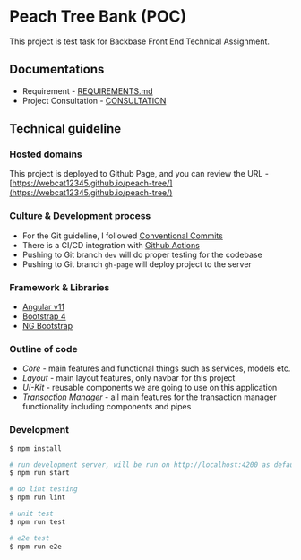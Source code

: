 # Peach Tree Bank (POC)

This project is test task for Backbase Front End Technical Assignment.

## Documentations
* Requirement - [REQUIREMENTS.md](REQUIREMENTS.md)
* Project Consultation - [CONSULTATION](CONSULTATION.md)

## Technical guideline

### Hosted domains
This project is deployed to Github Page, and you can review the URL - [https://webcat12345.github.io/peach-tree/](https://webcat12345.github.io/peach-tree/)

### Culture & Development process
* For the Git guideline, I followed [Conventional Commits](https://www.conventionalcommits.org/en/v1.0.0-beta.2/)
* There is a CI/CD integration with [Github Actions](https://github.com/features/actions)
* Pushing to Git branch `dev` will do proper testing for the codebase
* Pushing to Git branch `gh-page` will deploy project to the server

### Framework & Libraries

* [Angular v11](https://angular.io)
* [Bootstrap 4](https://getbootstrap.com/)
* [NG Bootstrap](https://ng-bootstrap.github.io/#/home)

### Outline of code
* _Core_ - main features and functional things such as services, models etc.
* _Layout_ - main layout features, only navbar for this project
* _UI-Kit_ - reusable components we are going to use on this application
* _Transaction Manager_ -  all main features for the transaction manager functionality including components and pipes

### Development
```bash
$ npm install

# run development server, will be run on http://localhost:4200 as default
$ npm run start

# do lint testing
$ npm run lint

# unit test
$ npm run test

# e2e test
$ npm run e2e
```
